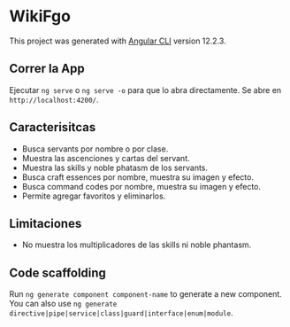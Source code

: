 # WikiFgo

This project was generated with [Angular CLI](https://github.com/angular/angular-cli) version 12.2.3.

## Correr la App

Ejecutar `ng serve` o `ng serve -o` para que lo abra directamente. Se abre en `http://localhost:4200/`.

## Caracterisitcas

- Busca servants por nombre o por clase.
- Muestra las ascenciones y cartas del servant.
- Muestra las skills y noble phatasm de los servants.
- Busca craft essences por nombre, muestra su imagen y efecto.
- Busca command codes por nombre, muestra su imagen y efecto.
- Permite agregar favoritos y eliminarlos.

## Limitaciones

- No muestra los multiplicadores de las skills ni noble phantasm.

## Code scaffolding

Run `ng generate component component-name` to generate a new component. You can also use `ng generate directive|pipe|service|class|guard|interface|enum|module`.
